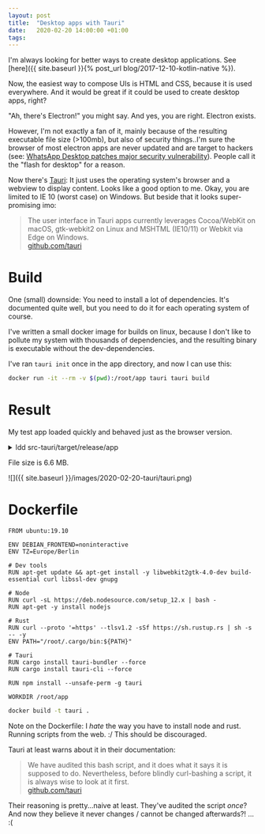 ```yaml
---
layout: post
title:  "Desktop apps with Tauri"
date:   2020-02-20 14:00:00 +01:00
tags:
---
```


I'm always looking for better ways to create desktop applications.
See [here]({{ site.baseurl }}{% post_url blog/2017-12-10-kotlin-native %}).

Now, the easiest way to compose UIs is HTML and CSS, because it is used everywhere.
And it would be great if it could be used to create desktop apps, right?

"Ah, there's Electron!" you might say. And yes, you are right. Electron exists.

However, I'm not exactly a fan of it, mainly because of the resulting executable file size (>100mb),
but also of security things..I'm sure the browser of most electron apps are never updated and
are target to hackers (see: [WhatsApp Desktop patches major security vulnerability](https://www.techradar.com/news/whatsapp-desktop-has-a-worrying-security-flaw)).
People call it the "flash for desktop" for a reason.

Now there's [Tauri](https://github.com/tauri-apps/tauri): It just uses the operating system's browser and a webview to display content.
Looks like a good option to me. Okay, you are limited to IE 10 (worst case) on Windows.
But beside that it looks super-promising imo:

> The user interface in Tauri apps currently leverages Cocoa/WebKit on macOS, gtk-webkit2 on Linux and MSHTML (IE10/11) or Webkit via Edge on Windows.  
  [github.com/tauri](https://github.com/tauri-apps/tauri)

# Build

One (small) downside: You need to install a lot of dependencies. It's documented quite well, but you need to do it for each operating system of course.

I've written a small docker image for builds on linux, because I don't like to pollute my system with thousands of dependencies,
and the resulting binary is executable without the dev-dependencies.

I've ran `tauri init` once in the app directory, and now I can use this:

```bash
docker run -it --rm -v $(pwd):/root/app tauri tauri build
```

# Result

My test app loaded quickly and behaved just as the browser version.

<details markdown="1">
<summary>ldd src-tauri/target/release/app</summary>
```
$ ldd src-tauri/target/release/app
	linux-vdso.so.1 (0x00007fff7cac0000)
	libwebkit2gtk-4.0.so.37 => /usr/lib/libwebkit2gtk-4.0.so.37 (0x00007f1444a74000)
	libgtk-3.so.0 => /usr/lib/libgtk-3.so.0 (0x00007f1444392000)
	libgdk-3.so.0 => /usr/lib/libgdk-3.so.0 (0x00007f1444299000)
	libjavascriptcoregtk-4.0.so.18 => /usr/lib/libjavascriptcoregtk-4.0.so.18 (0x00007f1442c77000)
	libgobject-2.0.so.0 => /usr/lib/libgobject-2.0.so.0 (0x00007f1442c1b000)
	libglib-2.0.so.0 => /usr/lib/libglib-2.0.so.0 (0x00007f1442af6000)
	libdl.so.2 => /usr/lib/libdl.so.2 (0x00007f1442aef000)
	libpthread.so.0 => /usr/lib/libpthread.so.0 (0x00007f1442acd000)
	libgcc_s.so.1 => /usr/lib/libgcc_s.so.1 (0x00007f1442ab3000)
	libc.so.6 => /usr/lib/libc.so.6 (0x00007f14428ec000)
	/lib64/ld-linux-x86-64.so.2 => /usr/lib64/ld-linux-x86-64.so.2 (0x00007f1447fd2000)
	libm.so.6 => /usr/lib/libm.so.6 (0x00007f14427a6000)
	libGL.so.1 => /usr/lib/libGL.so.1 (0x00007f1442720000)
	libEGL.so.1 => /usr/lib/libEGL.so.1 (0x00007f144270d000)
	librt.so.1 => /usr/lib/librt.so.1 (0x00007f1442702000)
	libz.so.1 => /usr/lib/libz.so.1 (0x00007f14426e8000)
	libpango-1.0.so.0 => /usr/lib/libpango-1.0.so.0 (0x00007f144269a000)
	libharfbuzz.so.0 => /usr/lib/libharfbuzz.so.0 (0x00007f1442596000)
	libatk-1.0.so.0 => /usr/lib/libatk-1.0.so.0 (0x00007f144256d000)
	libcairo.so.2 => /usr/lib/libcairo.so.2 (0x00007f1442447000)
	libgdk_pixbuf-2.0.so.0 => /usr/lib/libgdk_pixbuf-2.0.so.0 (0x00007f1442421000)
	libgio-2.0.so.0 => /usr/lib/libgio-2.0.so.0 (0x00007f1442271000)
	libwpe-1.0.so.1 => /usr/lib/libwpe-1.0.so.1 (0x00007f1442267000)
	libWPEBackend-fdo-1.0.so.1 => /usr/lib/libWPEBackend-fdo-1.0.so.1 (0x00007f1442258000)
	libnotify.so.4 => /usr/lib/libnotify.so.4 (0x00007f144224e000)
	libxml2.so.2 => /usr/lib/libxml2.so.2 (0x00007f14420e6000)
	libxslt.so.1 => /usr/lib/libxslt.so.1 (0x00007f14420a5000)
	libsqlite3.so.0 => /usr/lib/libsqlite3.so.0 (0x00007f1441f74000)
	libicui18n.so.65 => /usr/lib/libicui18n.so.65 (0x00007f1441c80000)
	libicuuc.so.65 => /usr/lib/libicuuc.so.65 (0x00007f1441a9e000)
	libwoff2dec.so.1.0.2 => /usr/lib/libwoff2dec.so.1.0.2 (0x00007f1441893000)
	libfontconfig.so.1 => /usr/lib/libfontconfig.so.1 (0x00007f144184a000)
	libfreetype.so.6 => /usr/lib/libfreetype.so.6 (0x00007f144177c000)
	libharfbuzz-icu.so.0 => /usr/lib/libharfbuzz-icu.so.0 (0x00007f1441777000)
	libgcrypt.so.20 => /usr/lib/libgcrypt.so.20 (0x00007f1441659000)
	libgstapp-1.0.so.0 => /usr/lib/libgstapp-1.0.so.0 (0x00007f1441649000)
	libgstbase-1.0.so.0 => /usr/lib/libgstbase-1.0.so.0 (0x00007f14415d9000)
	libgstreamer-1.0.so.0 => /usr/lib/libgstreamer-1.0.so.0 (0x00007f14414c9000)
	libgstpbutils-1.0.so.0 => /usr/lib/libgstpbutils-1.0.so.0 (0x00007f1441493000)
	libgstaudio-1.0.so.0 => /usr/lib/libgstaudio-1.0.so.0 (0x00007f1441421000)
	libgsttag-1.0.so.0 => /usr/lib/libgsttag-1.0.so.0 (0x00007f14413e7000)
	libgstvideo-1.0.so.0 => /usr/lib/libgstvideo-1.0.so.0 (0x00007f1441346000)
	libgstgl-1.0.so.0 => /usr/lib/libgstgl-1.0.so.0 (0x00007f14412da000)
	libgstfft-1.0.so.0 => /usr/lib/libgstfft-1.0.so.0 (0x00007f14412ce000)
	libjpeg.so.8 => /usr/lib/libjpeg.so.8 (0x00007f1441237000)
	libpng16.so.16 => /usr/lib/libpng16.so.16 (0x00007f14411ff000)
	libopenjp2.so.7 => /usr/lib/libopenjp2.so.7 (0x00007f14411a2000)
	libwebp.so.7 => /usr/lib/libwebp.so.7 (0x00007f1441132000)
	libwebpdemux.so.2 => /usr/lib/libwebpdemux.so.2 (0x00007f144112c000)
	libsoup-2.4.so.1 => /usr/lib/libsoup-2.4.so.1 (0x00007f1441091000)
	libenchant-2.so.2 => /usr/lib/libenchant-2.so.2 (0x00007f1441084000)
	libgmodule-2.0.so.0 => /usr/lib/libgmodule-2.0.so.0 (0x00007f144107f000)
	libseccomp.so.2 => /usr/lib/libseccomp.so.2 (0x00007f1441036000)
	libsecret-1.so.0 => /usr/lib/libsecret-1.so.0 (0x00007f1440fd4000)
	libtasn1.so.6 => /usr/lib/libtasn1.so.6 (0x00007f1440fbe000)
	libhyphen.so.0 => /usr/lib/libhyphen.so.0 (0x00007f1440db6000)
	libX11.so.6 => /usr/lib/libX11.so.6 (0x00007f1440c76000)
	libXcomposite.so.1 => /usr/lib/libXcomposite.so.1 (0x00007f1440c71000)
	libXdamage.so.1 => /usr/lib/libXdamage.so.1 (0x00007f1440c6c000)
	libwayland-server.so.0 => /usr/lib/libwayland-server.so.0 (0x00007f1440c56000)
	libwayland-egl.so.1 => /usr/lib/libwayland-egl.so.1 (0x00007f1440c51000)
	libwayland-client.so.0 => /usr/lib/libwayland-client.so.0 (0x00007f1440c3f000)
	libstdc++.so.6 => /usr/lib/libstdc++.so.6 (0x00007f1440a55000)
	libpangocairo-1.0.so.0 => /usr/lib/libpangocairo-1.0.so.0 (0x00007f1440a45000)
	libpangoft2-1.0.so.0 => /usr/lib/libpangoft2-1.0.so.0 (0x00007f1440a2e000)
	libfribidi.so.0 => /usr/lib/libfribidi.so.0 (0x00007f1440a10000)
	libcairo-gobject.so.2 => /usr/lib/libcairo-gobject.so.2 (0x00007f1440a02000)
	libepoxy.so.0 => /usr/lib/libepoxy.so.0 (0x00007f14408d7000)
	libXi.so.6 => /usr/lib/libXi.so.6 (0x00007f14408c4000)
	libatk-bridge-2.0.so.0 => /usr/lib/libatk-bridge-2.0.so.0 (0x00007f1440890000)
	libXfixes.so.3 => /usr/lib/libXfixes.so.3 (0x00007f1440887000)
	libxkbcommon.so.0 => /usr/lib/libxkbcommon.so.0 (0x00007f1440846000)
	libwayland-cursor.so.0 => /usr/lib/libwayland-cursor.so.0 (0x00007f144083b000)
	libXext.so.6 => /usr/lib/libXext.so.6 (0x00007f1440826000)
	libXcursor.so.1 => /usr/lib/libXcursor.so.1 (0x00007f144081a000)
	libXrandr.so.2 => /usr/lib/libXrandr.so.2 (0x00007f144080d000)
	libXinerama.so.1 => /usr/lib/libXinerama.so.1 (0x00007f1440808000)
	libffi.so.6 => /usr/lib/libffi.so.6 (0x00007f14407fb000)
	libpcre.so.1 => /usr/lib/libpcre.so.1 (0x00007f1440788000)
	libGLdispatch.so.0 => /usr/lib/libGLdispatch.so.0 (0x00007f14406d1000)
	libGLX.so.0 => /usr/lib/libGLX.so.0 (0x00007f144069e000)
	libthai.so.0 => /usr/lib/libthai.so.0 (0x00007f1440693000)
	libgraphite2.so.3 => /usr/lib/libgraphite2.so.3 (0x00007f144066c000)
	libpixman-1.so.0 => /usr/lib/libpixman-1.so.0 (0x00007f14405c2000)
	libxcb-shm.so.0 => /usr/lib/libxcb-shm.so.0 (0x00007f14405bd000)
	libxcb.so.1 => /usr/lib/libxcb.so.1 (0x00007f1440593000)
	libxcb-render.so.0 => /usr/lib/libxcb-render.so.0 (0x00007f1440583000)
	libXrender.so.1 => /usr/lib/libXrender.so.1 (0x00007f1440576000)
	libmount.so.1 => /usr/lib/libmount.so.1 (0x00007f1440517000)
	libresolv.so.2 => /usr/lib/libresolv.so.2 (0x00007f14404fe000)
	liblzma.so.5 => /usr/lib/liblzma.so.5 (0x00007f14404d6000)
	libicudata.so.65 => /usr/lib/libicudata.so.65 (0x00007f143ea25000)
	libwoff2common.so.1.0.2 => /usr/lib/libwoff2common.so.1.0.2 (0x00007f143e822000)
	libbrotlidec.so.1 => /usr/lib/libbrotlidec.so.1 (0x00007f143e812000)
	libexpat.so.1 => /usr/lib/libexpat.so.1 (0x00007f143e7e2000)
	libuuid.so.1 => /usr/lib/libuuid.so.1 (0x00007f143e7d9000)
	libbz2.so.1.0 => /usr/lib/libbz2.so.1.0 (0x00007f143e7c6000)
	libgpg-error.so.0 => /usr/lib/libgpg-error.so.0 (0x00007f143e7a3000)
	libunwind.so.8 => /usr/lib/libunwind.so.8 (0x00007f143e787000)
	libdw.so.1 => /usr/lib/libdw.so.1 (0x00007f143e733000)
	liborc-0.4.so.0 => /usr/lib/liborc-0.4.so.0 (0x00007f143e6b1000)
	libgstallocators-1.0.so.0 => /usr/lib/libgstallocators-1.0.so.0 (0x00007f143e6ab000)
	libX11-xcb.so.1 => /usr/lib/libX11-xcb.so.1 (0x00007f143e6a6000)
	libgudev-1.0.so.0 => /usr/lib/libgudev-1.0.so.0 (0x00007f143e697000)
	libdrm.so.2 => /usr/lib/libdrm.so.2 (0x00007f143e682000)
	libgbm.so.1 => /usr/lib/libgbm.so.1 (0x00007f143e671000)
	libgssapi_krb5.so.2 => /usr/lib/libgssapi_krb5.so.2 (0x00007f143e621000)
	libpsl.so.5 => /usr/lib/libpsl.so.5 (0x00007f143e60e000)
	libdbus-1.so.3 => /usr/lib/libdbus-1.so.3 (0x00007f143e5c2000)
	libatspi.so.0 => /usr/lib/libatspi.so.0 (0x00007f143e58b000)
	libdatrie.so.1 => /usr/lib/libdatrie.so.1 (0x00007f143e384000)
	libXau.so.6 => /usr/lib/libXau.so.6 (0x00007f143e37f000)
	libXdmcp.so.6 => /usr/lib/libXdmcp.so.6 (0x00007f143e377000)
	libblkid.so.1 => /usr/lib/libblkid.so.1 (0x00007f143e324000)
	libbrotlicommon.so.1 => /usr/lib/libbrotlicommon.so.1 (0x00007f143e301000)
	libelf.so.1 => /usr/lib/libelf.so.1 (0x00007f143e2e7000)
	libudev.so.1 => /usr/lib/libudev.so.1 (0x00007f143e2bd000)
	libkrb5.so.3 => /usr/lib/libkrb5.so.3 (0x00007f143e1d0000)
	libk5crypto.so.3 => /usr/lib/libk5crypto.so.3 (0x00007f143e19a000)
	libcom_err.so.2 => /usr/lib/libcom_err.so.2 (0x00007f143e194000)
	libkrb5support.so.0 => /usr/lib/libkrb5support.so.0 (0x00007f143e185000)
	libkeyutils.so.1 => /usr/lib/libkeyutils.so.1 (0x00007f143e17e000)
	libunistring.so.2 => /usr/lib/libunistring.so.2 (0x00007f143dffc000)
	libidn2.so.0 => /usr/lib/libidn2.so.0 (0x00007f143dfdb000)
	libsystemd.so.0 => /usr/lib/libsystemd.so.0 (0x00007f143df32000)
	liblz4.so.1 => /usr/lib/liblz4.so.1 (0x00007f143df10000)
```
</details>

File size is 6.6 MB.

![]({{ site.baseurl }}/images/2020-02-20-tauri/tauri.png)

# Dockerfile

```docker
FROM ubuntu:19.10

ENV DEBIAN_FRONTEND=noninteractive
ENV TZ=Europe/Berlin

# Dev tools
RUN apt-get update && apt-get install -y libwebkit2gtk-4.0-dev build-essential curl libssl-dev gnupg

# Node
RUN curl -sL https://deb.nodesource.com/setup_12.x | bash -
RUN apt-get -y install nodejs

# Rust
RUN curl --proto '=https' --tlsv1.2 -sSf https://sh.rustup.rs | sh -s -- -y
ENV PATH="/root/.cargo/bin:${PATH}"

# Tauri
RUN cargo install tauri-bundler --force
RUN cargo install tauri-cli --force

RUN npm install --unsafe-perm -g tauri

WORKDIR /root/app
```

```bash
docker build -t tauri .
```

Note on the Dockerfile: I *hate* the way you have to install node and rust. Running scripts from the web. :/
This should be discouraged.

Tauri at least warns about it in their documentation:

> We have audited this bash script, and it does what it says it is supposed to do. Nevertheless, before blindly curl-bashing a script, it is always wise to look at it first.  
  [github.com/tauri](https://github.com/tauri-apps/tauri/wiki/02.-Linux-Setup)

Their reasoning is pretty...naive at least. They've audited the script *once*? And now they believe it never changes / cannot be changed afterwards?! ... :(
